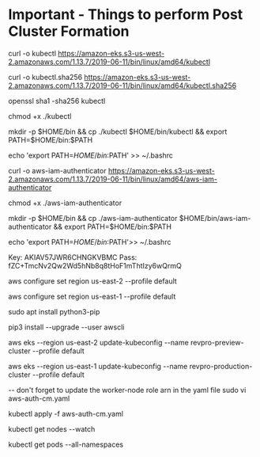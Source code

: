 # Important - Things to perform Post Cluster Formation

curl -o kubectl https://amazon-eks.s3-us-west-2.amazonaws.com/1.13.7/2019-06-11/bin/linux/amd64/kubectl

curl -o kubectl.sha256 https://amazon-eks.s3-us-west-2.amazonaws.com/1.13.7/2019-06-11/bin/linux/amd64/kubectl.sha256

openssl sha1 -sha256 kubectl

chmod +x ./kubectl

mkdir -p $HOME/bin && cp ./kubectl $HOME/bin/kubectl && export PATH=$HOME/bin:$PATH

echo 'export PATH=$HOME/bin:$PATH' >> ~/.bashrc

curl -o aws-iam-authenticator https://amazon-eks.s3-us-west-2.amazonaws.com/1.13.7/2019-06-11/bin/linux/amd64/aws-iam-authenticator

chmod +x ./aws-iam-authenticator

mkdir -p $HOME/bin && cp ./aws-iam-authenticator $HOME/bin/aws-iam-authenticator && export PATH=$HOME/bin:$PATH

echo 'export PATH=$HOME/bin:$PATH'>> ~/.bashrc

Key: AKIAV57JWR6CHNGKVBMC
Pass: fZC+TmcNv2Qw2Wd5hNb8q8tHoF1mThtIzy6wQrmQ

aws configure set region us-east-2 --profile default

aws configure set region us-east-1 --profile default

sudo apt install python3-pip

pip3 install --upgrade --user awscli

aws eks --region us-east-2 update-kubeconfig --name revpro-preview-cluster --profile default

aws eks --region us-east-1 update-kubeconfig --name revpro-production-cluster --profile default

-- don't forget to update the worker-node role arn in the yaml file
sudo vi aws-auth-cm.yaml

kubectl apply -f aws-auth-cm.yaml

kubectl get nodes --watch

kubectl get pods --all-namespaces
